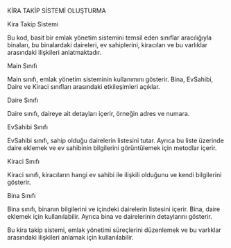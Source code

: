 KİRA TAKİP SİSTEMİ OLUŞTURMA

Kira Takip Sistemi

Bu kod, basit bir emlak yönetim sistemini temsil eden sınıflar aracılığıyla binaları, bu binalardaki daireleri, ev sahiplerini, kiracıları ve bu varlıklar arasındaki ilişkileri anlatmaktadır.

Main Sınıfı

Main sınıfı, emlak yönetim sisteminin kullanımını gösterir. Bina, EvSahibi, Daire ve Kiraci sınıfları arasındaki etkileşimleri açıklar.

Daire Sınıfı

Daire sınıfı, daireye ait detayları içerir, örneğin adres ve numara.

EvSahibi Sınıfı

EvSahibi sınıfı, sahip olduğu dairelerin listesini tutar. Ayrıca bu liste üzerinde daire eklemek ve ev sahibinin bilgilerini görüntülemek için metodlar içerir.

Kiraci Sınıfı

Kiraci sınıfı, kiracıların hangi ev sahibi ile ilişkili olduğunu ve kendi bilgilerini gösterir.

Bina Sınıfı

Bina sınıfı, binanın bilgilerini ve içindeki dairelerin listesini içerir. Bina, daire eklemek için kullanılabilir. Ayrıca bina ve dairelerinin detaylarını gösterir.

Bu kira takip sistemi, emlak yönetimi süreçlerini düzenlemek ve bu varlıklar arasındaki ilişkileri anlamak için kullanılabilir.





